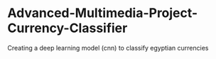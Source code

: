 # Advanced-Multimedia-Project-Currency-Classifier
Creating a deep learning model (cnn) to classify egyptian currencies 
